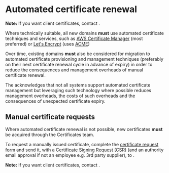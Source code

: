 # Automated certificate renewal

**Note:** If you want client certificates, contact .

Where technically suitable, all new domains **must** use automated certificate techniques and services, such as [AWS Certificate Manager](https://aws.amazon.com/certificate-manager/) \(most preferred\) or [Let's Encrypt](https://letsencrypt.org/) \(uses [ACME](https://en.wikipedia.org/wiki/Automated_Certificate_Management_Environment)\)

Over time, existing domains **must** also be considered for migration to automated certificate provisioning and management techniques \(preferably on their next certificate renewal cycle in advance of expiry\) in order to reduce the consequences and management overheads of manual certificate renewal.

The acknowledges that not all systems support automated certificate management but leveraging such technology where possible reduces management overheads, the costs of such overheads and the consequences of unexpected certificate expiry.

## Manual certificate requests

Where automated certificate renewal is not possible, new certificates **must** be acquired through the Certificates team.

To request a manually issued certificate, complete the [certificate request form](https://docs.google.com/document/d/14XbWoudZd-t4-J3mDBcrAeafAbqxwvdkV-u3Zf8eLOs/edit?usp=sharing) and send it, with a [Certificate Signing Request \(CSR\)](https://docs.gandi.net/en/ssl/common_operations/csr.html#generate-csr) \(and an authority email approval if not an employee e.g. 3rd party supplier\), to .

**Note:** If you want client certificates, contact .

